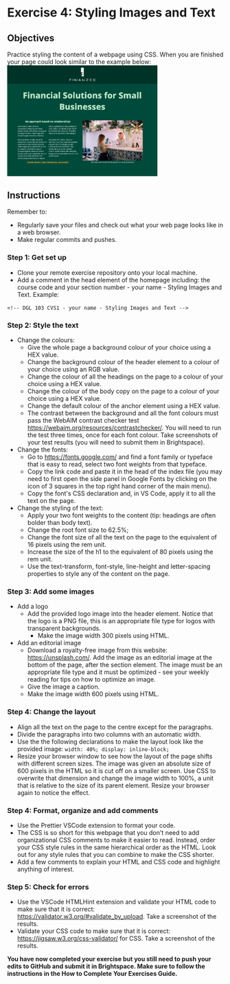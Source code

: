 # Exercise 4: Styling Images and Text

## Objectives
Practice styling the content of a webpage using CSS. When you are finished your page could look similar to the example below:</br>
<img src="images/sample-layout.png" width="350">

## Instructions
Remember to:
* Regularly save your files and check out what your web page looks like in a web browser.
* Make regular commits and pushes.
### Step 1: Get set up
* Clone your remote exercise repository onto your local machine.
* Add a comment in the head element of the homepage including: the course code and your section number - your name - Styling Images and Text. Example:
```
<!-- DGL 103 CVS1 - your name - Styling Images and Text -->
```
### Step 2: Style the text
* Change the colours:
  * Give the whole page a background colour of your choice using a HEX value.
  * Change the background colour of the header element to a colour of your choice using an RGB value.
  * Change the colour of all the headings on the page to a colour of your choice using a HEX value.
  * Change the colour of the body copy on the page to a colour of your choice using a HEX value.
  * Change the default colour of the anchor element using a HEX value.
  * The contrast between the background and all the font colours must pass the WebAIM contrast checker test https://webaim.org/resources/contrastchecker/. You will need to run the test three times, once for each font colour. Take screenshots of your test results (you will need to submit them in Brightspace). 
* Change the fonts:
  * Go to https://fonts.google.com/ and find a font family or typeface that is easy to read, select two font weights from that typeface.
  * Copy the link code and paste it in the head of the index file (you may need to first open the side panel in Google Fonts by clicking on the icon of 3 squares in the top right hand corner of the main menu).
  * Copy the font's CSS declaration and, in VS Code, apply it to all the text on the page.
* Change the styling of the text:
  * Apply your two font weights to the content (tip: headings are often bolder than body text).
  * Change the root font size to 62.5%;
  * Change the font size of all the text on the page to the equivalent of 16 pixels using the rem unit.
  * Increase the size of the h1 to the equivalent of 80 pixels using the rem unit.
  * Use the text-transform, font-style, line-height and letter-spacing properties to style any of the content on the page.

### Step 3: Add some images
* Add a logo
  * Add the provided logo image into the header element. Notice that the logo is a PNG file, this is an appropriate file type for logos with transparent backgrounds.
    * Make the image width 300 pixels using HTML.
* Add an editorial image
  * Download a royalty-free image from this website: https://unsplash.com/. Add the image as an editorial image at the bottom of the page, after the section element. The image must be an appropriate file type and it must be optimized - see your weekly reading for tips on how to optimize an image. 
  * Give the image a caption. 
  * Make the image width 600 pixels using HTML.

### Step 4: Change the layout
* Align all the text on the page to the centre except for the paragraphs.
* Divide the paragraphs into two columns with an automatic width.
* Use the the following declarations to make the layout look like the provided image: `width: 40%; display: inline-block;`
* Resize your browser window to see how the layout of the page shifts with different screen sizes. The image was given an absolute size of 600 pixels in the HTML so it is cut off on a smaller screen. Use CSS to overwrite that dimension and change the image width to 100%, a unit that is relative to the size of its parent element. Resize your browser again to notice the effect.

### Step 4: Format, organize and add comments 
* Use the Prettier VSCode extension to format your code.
* The CSS is so short for this webpage that you don't need to add organizational CSS comments to make it easier to read. Instead, order your CSS style rules in the same hierarchical order as the HTML. Look out for any style rules that you can combine to make the CSS shorter.
* Add a few comments to explain your HTML and CSS code and highlight anything of interest.

### Step 5: Check for errors
* Use the VSCode HTMLHint extension and validate your HTML code to make sure that it is correct: https://validator.w3.org/#validate_by_upload. Take a screenshot of the results.
* Validate your CSS code to make sure that it is correct: https://jigsaw.w3.org/css-validator/ for CSS. Take a screenshot of the results.

**You have now completed your exercise but you still need to push your edits to GitHub and submit it in Brightspace. Make sure to follow the instructions in the How to Complete Your Exercises Guide.**